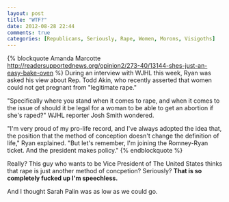```yaml
---
layout: post
title: "WTF?"
date: 2012-08-28 22:44
comments: true
categories: [Republicans, Seriously, Rape, Women, Morons, Visigoths]
---
```


{% blockquote Amanda Marcotte http://readersupportednews.org/opinion2/273-40/13144-shes-just-an-easy-bake-oven %}
During an interview with WJHL this week, Ryan was asked his view about Rep. Todd Akin, who recently asserted that women could not get pregnant from "legitimate rape." 

"Specifically where you stand when it comes to rape, and when it comes to the issue of should it be legal for a woman to be able to get an abortion if she's raped?" WJHL reporter Josh Smith wondered. 

"I'm very proud of my pro-life record, and I've always adopted the idea that, the position that the method of conception doesn't change the definition of life," Ryan explained. "But let's remember, I'm joining the Romney-Ryan ticket. And the president makes policy."
{% endblockquote %}

Really?  This guy who wants to be Vice President of The United States thinks that rape is just another method of concpetion?  Seriously? **That is so completely fucked up I'm speechless.** 

And I thought Sarah Palin was as low as we could go. 